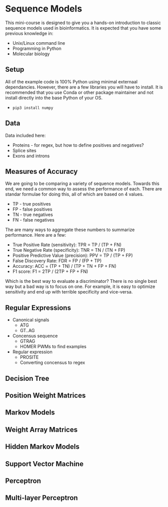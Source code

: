 Sequence Models
===============

This mini-course is designed to give you a hands-on introduction to classic
sequence models used in bioinformatics. It is expected that you have some
previous knowledge in:

+ Unix/Linux command line
+ Programming in Python
+ Molecular biology

Setup
-----

All of the example code is 100% Python using minimal externaal dependancies.
However, there are a few libraries you will have to install. It is recommended
that you use Conda or other package maintainer and not install directly into the
base Python of your OS.

+ `pip3 install numpy`

Data
----

Data included here:

+ Proteins - for regex, but how to define positives and negatives?
+ Splice sites
+ Exons and introns


Measures of Accuracy
--------------------

We are going to be comparing a variety of sequence models. Towards this end, we
need a common way to assess the performance of each. There are standar formulae
for doing this, all of which are based on 4 values.

+ TP - true positives
+ FP - false positives
+ TN - true negatives
+ FN - false negatives

The are many ways to aggregate these numbers to summarize performance. Here are
a few:

+ True Positive Rate (sensitivity): TPR = TP / (TP + FN)
+ True Negative Rate (specificity): TNR = TN / (TN + FP)
+ Positive Predictive Value (precision): PPV = TP / (TP + FP)
+ False Discovery Rate: FDR = FP / (FP + TP)
+ Accuracy: ACC = (TP + TN) / (TP + TN + FP + FN)
+ F1 score: F1 = 2TP / (2TP + FP + FN)

Which is the best way to evaluate a discriminator? There is no single best way
but a bad way is to focus on one. For example, it is easy to optimize
sensitivity and end up with terrible specificity and vice-versa.

Regular Expressions
-------------------

+ Canonical signals
	+ ATG
	+ GT..AG
+ Concensus sequence
	+ GTRAG
	+ HOMER PWMs to find examples
+ Regular expression
	+ PROSITE
	+ Converting concensus to regex


Decision Tree
-------------



Position Weight Matrices
------------------------


Markov Models
-------------

Weight Array Matrices
---------------------


Hidden Markov Models
--------------------

Support Vector Machine
----------------------


Perceptron
----------


Multi-layer Perceptron
----------------------


